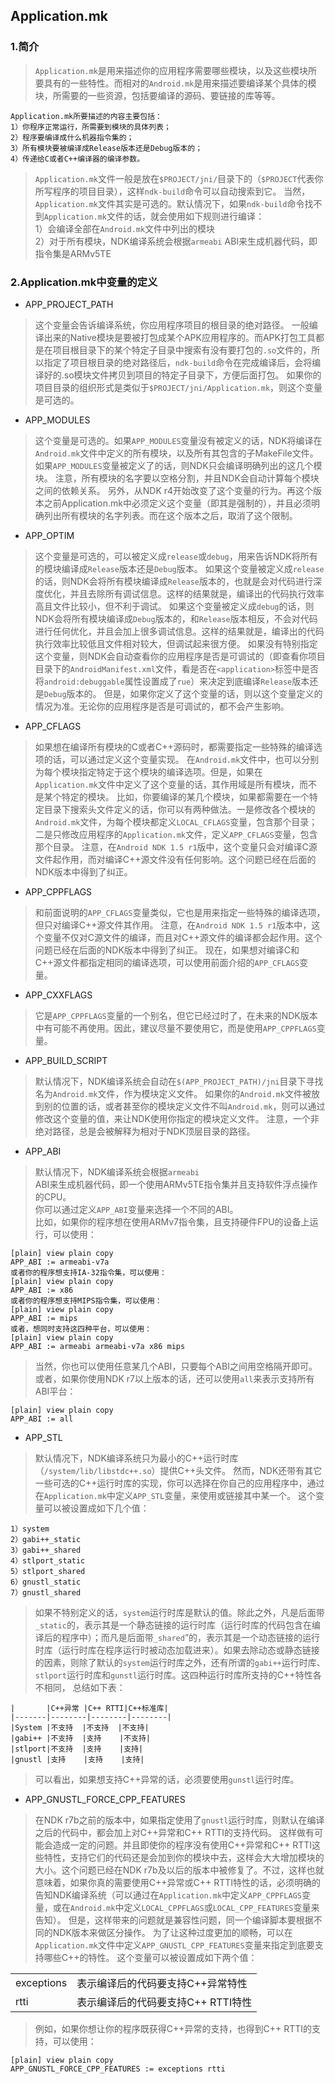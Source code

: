 ## Application.mk
### 1.简介
> `Application.mk`是用来描述你的应用程序需要哪些模块，以及这些模块所要具有的一些特性。而相对的`Android.mk`是用来描述要编译某个具体的模块，所需要的一些资源，包括要编译的源码、要链接的库等等。
```
Application.mk所要描述的内容主要包括：
1）你程序正常运行，所需要到模块的具体列表；
2）程序要编译成什么机器指令集的；
3）所有模块要被编译成Release版本还是Debug版本的；
4）传递给C或者C++编译器的编译参数。
```

> `Application.mk`文件一般是放在`$PROJECT/jni/`目录下的（`$PROJECT`代表你所写程序的项目目录），这样`ndk-build`命令可以自动搜索到它。
当然，`Application.mk`文件其实是可选的。默认情况下，如果`ndk-build`命令找不到`Application.mk`文件的话，就会使用如下规则进行编译：</br>
1）会编译全部在`Android.mk`文件中列出的模块</br>
2）对于所有模块，NDK编译系统会根据`armeabi` ABI来生成机器代码，即指令集是ARMv5TE

### 2.Application.mk中变量的定义

* APP_PROJECT_PATH
> 这个变量会告诉编译系统，你应用程序项目的根目录的绝对路径。
一般编译出来的Native模块是要被打包成某个APK应用程序的。而APK打包工具都是在项目根目录下的某个特定子目录中搜索有没有要打包的`.so`文件的，所以指定了项目根目录的绝对路径后，`ndk-build`命令在完成编译后，会将编译好的.so模块文件拷贝到项目的特定子目录下，方便后面打包。
如果你的项目目录的组织形式是类似于`$PROJECT/jni/Application.mk`，则这个变量是可选的。
* APP_MODULES
> 这个变量是可选的。如果`APP_MODULES`变量没有被定义的话，NDK将编译在`Android.mk`文件中定义的所有模块，以及所有其包含的子MakeFile文件。
如果`APP_MODULES`变量被定义了的话，则NDK只会编译明确列出的这几个模块。
注意，所有模块的名字要以空格分割，并且NDK会自动计算每个模块之间的依赖关系。
另外，从NDK r4开始改变了这个变量的行为。再这个版本之前Application.mk中必须定义这个变量（即其是强制的），并且必须明确列出所有模块的名字列表。而在这个版本之后，取消了这个限制。
* APP_OPTIM
> 这个变量是可选的，可以被定义成`release`或`debug`，用来告诉NDK将所有的模块编译成`Release`版本还是`Debug`版本。
如果这个变量被定义成`release`的话，则NDK会将所有模块编译成`Release`版本的，也就是会对代码进行深度优化，并且去除所有调试信息。这样的结果就是，编译出的代码执行效率高且文件比较小，但不利于调试。
如果这个变量被定义成`debug`的话，则NDK会将所有模块编译成`Debug`版本的，和`Release`版本相反，不会对代码进行任何优化，并且会加上很多调试信息。这样的结果就是，编译出的代码执行效率比较低且文件相对较大，但调试起来很方便。
如果没有特别指定这个变量，则NDK会自动查看你的应用程序是否是可调试的（即查看你项目目录下的`AndroidManifest.xml`文件，看是否在`<application>`标签中是否将`android:debuggable`属性设置成了`rue`）来决定到底编译`Release`版本还是`Debug`版本的。
但是，如果你定义了这个变量的话，则以这个变量定义的情况为准。无论你的应用程序是否是可调试的，都不会产生影响。

* APP_CFLAGS
> 如果想在编译所有模块的C或者C\+\+源码时，都需要指定一些特殊的编译选项的话，可以通过定义这个变量实现。
在`Android.mk`文件中，也可以分别为每个模块指定特定于这个模块的编译选项。但是，如果在`Application.mk`文件中定义了这个变量的话，其作用域是所有模块，而不是某个特定的模块。
比如，你要编译的某几个模块，如果都需要在一个特定目录下搜索头文件定义的话，你可以有两种做法。一是修改各个模块的`Android.mk`文件，为每个模块都定义`LOCAL_CFLAGS`变量，包含那个目录；二是只修改应用程序的`Application.mk`文件，定义`APP_CFLAGS`变量，包含那个目录。
注意，在`Android NDK 1.5 r1`版中，这个变量只会对编译C源文件起作用，而对编译C++源文件没有任何影响。这个问题已经在后面的NDK版本中得到了纠正。
* APP_CPPFLAGS
> 和前面说明的`APP_CFLAGS`变量类似，它也是用来指定一些特殊的编译选项，但只对编译C\+\+源文件其作用。
注意，在`Android NDK 1.5 r1`版本中，这个变量不仅对C源文件的编译，而且对C\+\+源文件的编译都会起作用。这个问题已经在后面的NDK版本中得到了纠正。
现在，如果想对编译C和C++源文件都指定相同的编译选项，可以使用前面介绍的`APP_CFLAGS`变量。

* APP_CXXFLAGS
>它是`APP_CPPFLAGS`变量的一个别名，但它已经过时了，在未来的NDK版本中有可能不再使用。因此，建议尽量不要使用它，而是使用`APP_CPPFLAGS`变量。
* APP_BUILD_SCRIPT
> 默认情况下，NDK编译系统会自动在`$(APP_PROJECT_PATH)/jni`目录下寻找名为`Android.mk`文件，作为模块定义文件。
如果你的`Android.mk`文件被放到别的位置的话，或者甚至你的模块定义文件不叫`Android.mk`，则可以通过修改这个变量的值，来让NDK使用你指定的模块定义文件。
注意，一个非绝对路径，总是会被解释为相对于NDK顶层目录的路径。
* APP_ABI
>默认情况下，NDK编译系统会根据`armeabi`</br> ABI来生成机器代码，即一个使用ARMv5TE指令集并且支持软件浮点操作的CPU。</br>
你可以通过定义`APP_ABI`变量来选择一个不同的ABI。</br>
比如，如果你的程序想在使用ARMv7指令集，且支持硬件FPU的设备上运行，可以使用：</br>
```
[plain] view plain copy
APP_ABI := armeabi-v7a  
或者你的程序想支持IA-32指令集，可以使用：
[plain] view plain copy
APP_ABI := x86  
或者你的程序想支持MIPS指令集，可以使用：
[plain] view plain copy
APP_ABI := mips  
或者，想同时支持这四种平台，可以使用：
[plain] view plain copy
APP_ABI := armeabi armeabi-v7a x86 mips  
```
>当然，你也可以使用任意某几个ABI，只要每个ABI之间用空格隔开即可。
或者，如果你使用NDK r7以上版本的话，还可以使用`all`来表示支持所有ABI平台：
```
[plain] view plain copy
APP_ABI := all  
```
* APP_STL</br>
> 默认情况下，NDK编译系统只为最小的C\+\+运行时库（`/system/lib/libstdc++.so`）提供C\+\+头文件。
然而，NDK还带有其它一些可选的C++运行时库的实现，你可以选择在你自己的应用程序中，通过在`Application.mk`中定义`APP_STL`变量，来使用或链接其中某一个。
这个变量可以被设置成如下几个值：
```
1）system
2）gabi++_static
3）gabi++_shared
4）stlport_static
5）stlport_shared
6）gnustl_static
7）gnustl_shared
```    
> 如果不特别定义的话，`system`运行时库是默认的值。除此之外，凡是后面带`_static`的，表示其是一个静态链接的运行时库（运行时库的代码包含在编译后的程序中）；而凡是后面带`_shared`”的，表示其是一个动态链接的运行时库（运行时库在程序运行时被动态加载进来）。如果去除动态或静态链接的因素，则除了默认的`system`运行时库之外，还有所谓的`gabi++`运行时库、`stlport`运行时库和`gunstl`运行时库。这四种运行时库所支持的C\+\+特性各不相同，
总结如下表：

    |       |C++异常 |C++ RTTI|C++标准库|
    |-------|--------|--------|--------|
    |System |不支持  |不支持  |不支持|
    |gabi++ |不支持  |支持    |不支持|
    |stlport|不支持  |支持    |支持|
    |gnustl |支持    |支持    |支持|
    
>可以看出，如果想支持C++异常的话，必须要使用`gunstl`运行时库。


* APP_GNUSTL_FORCE_CPP_FEATURES</br>
> 在NDK r7b之前的版本中，如果指定使用了`gnustl`运行时库，则默认在编译之后的代码中，都会加上对C\+\+异常和C\+\+ RTTI的支持代码。
这样做有可能会造成一定的问题。并且即使你的程序没有使用C\+\+异常和C\+\+ RTTI这些特性，支持它们的代码还是会加到你的模块中去，这样会大大增加模块的大小。这个问题已经在NDK r7b及以后的版本中被修复了。不过，这样也就意味着，如果你真的需要使用C\+\+异常或C\+\+ RTTI特性的话，必须明确的告知NDK编译系统（可以通过在`Application.mk`中定义`APP_CPPFLAGS`变量，或在`Android.mk`中定义`LOCAL_CPPFLAGS`或`LOCAL_CPP_FEATURES`变量来告知）。
但是，这样带来的问题就是兼容性问题，同一个编译脚本要根据不同的NDK版本来做区分操作。
为了让这种过度更加的顺畅，可以在`Application.mk`文件中定义`APP_GNUSTL_CPP_FEATURES`变量来指定到底要支持哪些C\+\+的特性。
这个变量可以被设置成如下两个值：

<table>
<tr>
<td>exceptions</td>
<td>表示编译后的代码要支持C++异常特性</td>
</tr>
<tr>
<td>rtti</td>
<td>表示编译后的代码要支持C++ RTTI特性</td>
</tr>
<table>

> 例如，如果你想让你的程序既获得C\+\+异常的支持，也得到C\+\+ RTTI的支持，可以使用：
```
[plain] view plain copy
APP_GNUSTL_FORCE_CPP_FEATURES := exceptions rtti 
```
